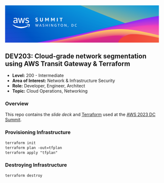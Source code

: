 ![Session](./session.png)

## **DEV203:** Cloud-grade network segmentation using AWS Transit Gateway & Terraform
- **Level:** 200 - Intermediate
- **Area of Interest:** Network & Infrastructure Security
- **Role:** Developer, Engineer, Architect
- **Topic:** Cloud Operations, Networking

### Overview
This repo contains the _slide deck_ and [Terraform](https://www.terraform.io/) used at the [AWS 2023 DC Summit](https://aws.amazon.com/events/summits/washington-dc/).

### Provisioning Infrastructure
```hcl
terraform init
terraform plan -out=tfplan
terraform apply "tfplan"
```

### Destroying Infrastructure
```hcl
terraform destroy
```